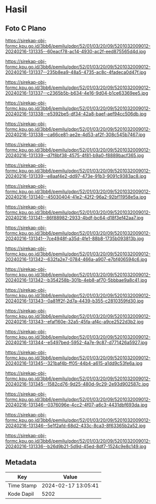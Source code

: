 # Hasil

## Foto C Plano

https://sirekap-obj-formc.kpu.go.id/3bb6/pemilu/pdpr/52/01/03/20/09/5201032009012-20240216-131335--60eacf78-ac14-4930-ac2f-eed875565d4d.jpg

https://sirekap-obj-formc.kpu.go.id/3bb6/pemilu/pdpr/52/01/03/20/09/5201032009012-20240216-131337--235b8ea9-48a5-4735-ac8c-4fadeca0d47f.jpg

https://sirekap-obj-formc.kpu.go.id/3bb6/pemilu/pdpr/52/01/03/20/09/5201032009012-20240216-131337--c2365b5b-b634-4e16-9d04-b1ce63369ee5.jpg

https://sirekap-obj-formc.kpu.go.id/3bb6/pemilu/pdpr/52/01/03/20/09/5201032009012-20240216-131338--e5392be5-df34-42a8-baef-aef94cc506db.jpg

https://sirekap-obj-formc.kpu.go.id/3bb6/pemilu/pdpr/52/01/03/20/09/5201032009012-20240216-131338--ca66ce81-ae2e-4d53-af2f-308c545b7467.jpg

https://sirekap-obj-formc.kpu.go.id/3bb6/pemilu/pdpr/52/01/03/20/09/5201032009012-20240216-131339--d7f8bf38-4575-4f81-b9a0-f8889bacf365.jpg

https://sirekap-obj-formc.kpu.go.id/3bb6/pemilu/pdpr/52/01/03/20/09/5201032009012-20240216-131339--e8aaf4e2-dd97-473e-91b3-9091c9383ac8.jpg

https://sirekap-obj-formc.kpu.go.id/3bb6/pemilu/pdpr/52/01/03/20/09/5201032009012-20240216-131340--45030404-41e2-42f2-96a2-92bf11958e5a.jpg

https://sirekap-obj-formc.kpu.go.id/3bb6/pemilu/pdpr/52/01/03/20/09/5201032009012-20240216-131341--86f88982-2933-4bdf-bc64-d18f3ef42aa7.jpg

https://sirekap-obj-formc.kpu.go.id/3bb6/pemilu/pdpr/52/01/03/20/09/5201032009012-20240216-131341--7ce4948f-a35d-4fe1-88b8-1735b093813b.jpg

https://sirekap-obj-formc.kpu.go.id/3bb6/pemilu/pdpr/52/01/03/20/09/5201032009012-20240216-131342--632fa2e7-0784-466a-a907-e7bf406594c6.jpg

https://sirekap-obj-formc.kpu.go.id/3bb6/pemilu/pdpr/52/01/03/20/09/5201032009012-20240216-131342--b354258b-301b-4eb8-af70-5bbbae9a8c41.jpg

https://sirekap-obj-formc.kpu.go.id/3bb6/pemilu/pdpr/52/01/03/20/09/5201032009012-20240216-131343--0a81ff2f-2d7a-4439-b355-c2810359fd30.jpg

https://sirekap-obj-formc.kpu.go.id/3bb6/pemilu/pdpr/52/01/03/20/09/5201032009012-20240216-131343--efaf160e-32a5-45fa-af4c-a9ce2522d3b2.jpg

https://sirekap-obj-formc.kpu.go.id/3bb6/pemilu/pdpr/52/01/03/20/09/5201032009012-20240216-131344--e5497bed-5952-4a7e-9c87-d771426a5927.jpg

https://sirekap-obj-formc.kpu.go.id/3bb6/pemilu/pdpr/52/01/03/20/09/5201032009012-20240216-131345--321baf4b-ff05-44b4-a615-a1dd9c53fe6a.jpg

https://sirekap-obj-formc.kpu.go.id/3bb6/pemilu/pdpr/52/01/03/20/09/5201032009012-20240216-131345--1582cd76-9d25-480d-9c29-2e93d902587c.jpg

https://sirekap-obj-formc.kpu.go.id/3bb6/pemilu/pdpr/52/01/03/20/09/5201032009012-20240216-131346--0376096e-4cc2-4f07-a6c3-4431dbf693da.jpg

https://sirekap-obj-formc.kpu.go.id/3bb6/pemilu/pdpr/52/01/03/20/09/5201032009012-20240216-131346--5e1f2afd-68d2-433c-8ca3-8f63365b2a52.jpg

https://sirekap-obj-formc.kpu.go.id/3bb6/pemilu/pdpr/52/01/03/20/09/5201032009012-20240216-131336--b26d9b21-5d9d-45ed-8df7-1524c9e8c149.jpg


## Metadata

| Key        | Value               |
| ---------- | ------------------- |
| Time Stamp | 2024-02-17 13:05:41 |
| Kode Dapil | 5202                |



